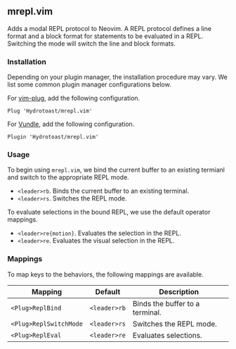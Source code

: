 ## mrepl.vim

Adds a modal REPL protocol to Neovim. A REPL protocol defines a line format and
a block format for statements to be evaluated in a REPL. Switching the mode
will switch the line and block formats.

### Installation

Depending on your plugin manager, the installation procedure may vary. We list
some common plugin manager configurations below.

For [vim-plug][vim-plug], add the following configuration.
```
Plug 'Hydrotoast/mrepl.vim'
```

For [Vundle][vundle], add the following configuration.
```
Plugin 'Hydrotoast/mrepl.vim'
```

### Usage

To begin using `mrepl.vim`, we bind the current buffer to an existing termianl
and switch to the appropriate REPL mode.

- `<leader>rb`. Binds the current buffer to an existing terminal.
- `<leader>rs`. Switches the REPL mode.

To evaluate selections in the bound REPL, we use the default operator mappings.

- `<leader>re{motion}`. Evaluates the selection in the REPL.
- `<leader>re`. Evaluates the visual selection in the REPL.

### Mappings

To map keys to the behaviors, the following mappings are available.

| Mapping                 | Default       | Description                     |
| ----------------------- | ------------- | ------------------------------- |
| `<Plug>ReplBind`        | `<leader>rb`  | Binds the buffer to a terminal. |
| `<Plug>ReplSwitchMode`  | `<leader>rs`  | Switches the REPL mode.         |
| `<Plug>ReplEval`        | `<leader>re`  | Evaluates selections.           |

[vim-plug]: https://github.com/junegunn/vim-plug
[vundle]: https://github.com/VundleVim/Vundle.vim
